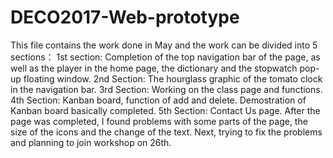 # DECO2017-Web-prototype
This file contains the work done in May and the work can be divided into 5 sections：
1st section: Completion of the top navigation bar of the page, as well as the player in the home page, the dictionary and the stopwatch pop-up floating window.
2nd Section: The hourglass graphic of the tomato clock in the navigation bar.
3rd Section: Working on the class page and functions.
4th Section: Kanban board, function of add and delete. Demostration of Kanban board basically completed.
5th Section: Contact Us page.
After the page was completed, I found problems with some parts of the page, the size of the icons and the change of the text.
Next, trying to fix the problems and planning to join workshop on 26th.
